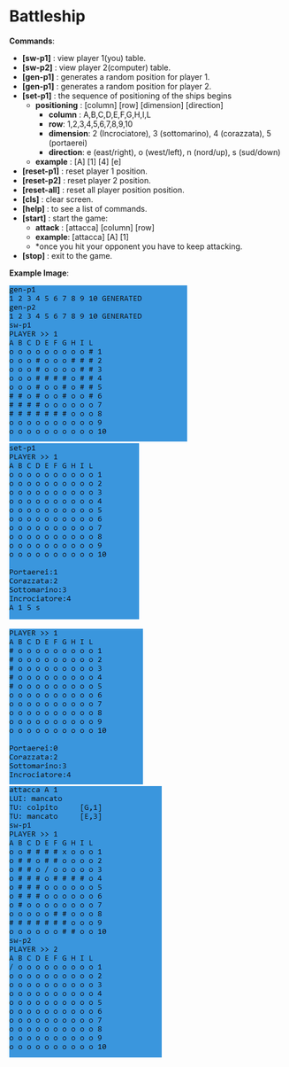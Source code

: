 # Battleship
**Commands**:
* **[sw-p1]** : view player 1(you) table.
* **[sw-p2]** : view player 2(computer) table.
* **[gen-p1]** : generates a random position for player 1.
* **[gen-p1]** : generates a random position for player 2.
* **[set-p1]** : the sequence of positioning of the ships begins
  * **positioning** : [column]  [row]  [dimension]  [direction]
    * **column** : A,B,C,D,E,F,G,H,I,L
    * **row**: 1,2,3,4,5,6,7,8,9,10
    * **dimension**: 2 (Incrociatore), 3 (sottomarino), 4 (corazzata), 5 (portaerei)
    * **direction**: e (east/right), o (west/left), n (nord/up), s (sud/down)
  * **example** :     [A]  [1]  [4]  [e]
* **[reset-p1]** : reset player 1 position.
* **[reset-p2]** : reset player 2 position.
* **[reset-all]** : reset all player position position.
* **[cls]** : clear screen.
* **[help]** : to see a list of commands.
* **[start]** : start the game:
  * **attack** : [attacca]  [column]  [row]
  * **example**:  [attacca]  [A]  [1] 
  * *once you hit your opponent you have to keep attacking.
* **[stop]** : exit to the game.

**Example Image**:

![alt-text-1](example1.PNG "example-1") ![alt-text-2](example2.PNG "example-2")

![alt-text-1](example3.PNG "example-3") ![alt-text-2](example4.PNG "example-4")
